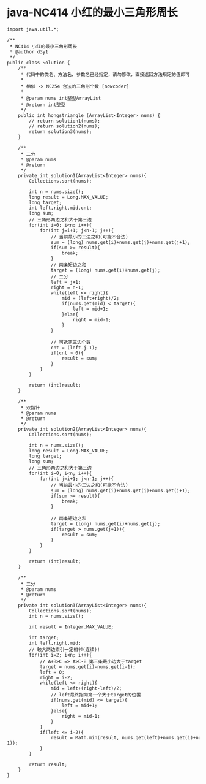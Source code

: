 # java-NC414 小红的最小三角形周长


    import java.util.*;
    
    /**
     * NC414 小红的最小三角形周长
     * @author d3y1
     */
    public class Solution {
        /**
         * 代码中的类名、方法名、参数名已经指定，请勿修改，直接返回方法规定的值即可
         *
         * 相似 -> NC254 合法的三角形个数 [nowcoder]
         *
         * @param nums int整型ArrayList
         * @return int整型
         */
        public int hongstriangle (ArrayList<Integer> nums) {
            // return solution1(nums);
            // return solution2(nums);
            return solution3(nums);
        }
    
        /**
         * 二分
         * @param nums
         * @return
         */
        private int solution1(ArrayList<Integer> nums){
            Collections.sort(nums);
    
            int n = nums.size();
            long result = Long.MAX_VALUE;
            long target;
            int left,right,mid,cnt;
            long sum;
            // 三角形两边之和大于第三边
            for(int i=0; i<n; i++){
                for(int j=i+1; j<n-1; j++){
                    // 当前最小的三边之和(可能不合法)
                    sum = (long) nums.get(i)+nums.get(j)+nums.get(j+1);
                    if(sum >= result){
                        break;
                    }
                    // 两条短边之和
                    target = (long) nums.get(i)+nums.get(j);
                    // 二分
                    left = j+1;
                    right = n-1;
                    while(left <= right){
                        mid = (left+right)/2;
                        if(nums.get(mid) < target){
                            left = mid+1;
                        }else{
                            right = mid-1;
                        }
                    }
    
                    // 可选第三边个数
                    cnt = (left-j-1);
                    if(cnt > 0){
                        result = sum;
                    }
                }
            }
    
            return (int)result;
        }
    
        /**
         * 双指针
         * @param nums
         * @return
         */
        private int solution2(ArrayList<Integer> nums){
            Collections.sort(nums);
    
            int n = nums.size();
            long result = Long.MAX_VALUE;
            long target;
            long sum;
            // 三角形两边之和大于第三边
            for(int i=0; i<n; i++){
                for(int j=i+1; j<n-1; j++){
                    // 当前最小的三边之和(可能不合法)
                    sum = (long) nums.get(i)+nums.get(j)+nums.get(j+1);
                    if(sum >= result){
                        break;
                    }
    
                    // 两条短边之和
                    target = (long) nums.get(i)+nums.get(j);
                    if(target > nums.get(j+1)){
                        result = sum;
                    }
                }
            }
    
            return (int)result;
        }
    
        /**
         * 二分
         * @param nums
         * @return
         */
        private int solution3(ArrayList<Integer> nums){
            Collections.sort(nums);
            int n = nums.size();
    
            int result = Integer.MAX_VALUE;
    
            int target;
            int left,right,mid;
            // 较大两边索引一定相邻(连续)!
            for(int i=2; i<n; i++){
                // A+B>C => A>C-B 第三条最小边大于target
                target = nums.get(i)-nums.get(i-1);
                left = 0;
                right = i-2;
                while(left <= right){
                    mid = left+(right-left)/2;
                    // left最终指向第一个大于target的位置
                    if(nums.get(mid) <= target){
                        left = mid+1;
                    }else{
                        right = mid-1;
                    }
                }
                if(left <= i-2){
                    result = Math.min(result, nums.get(left)+nums.get(i)+nums.get(i-1));
                }
            }
    
            return result;
        }
    }

  

